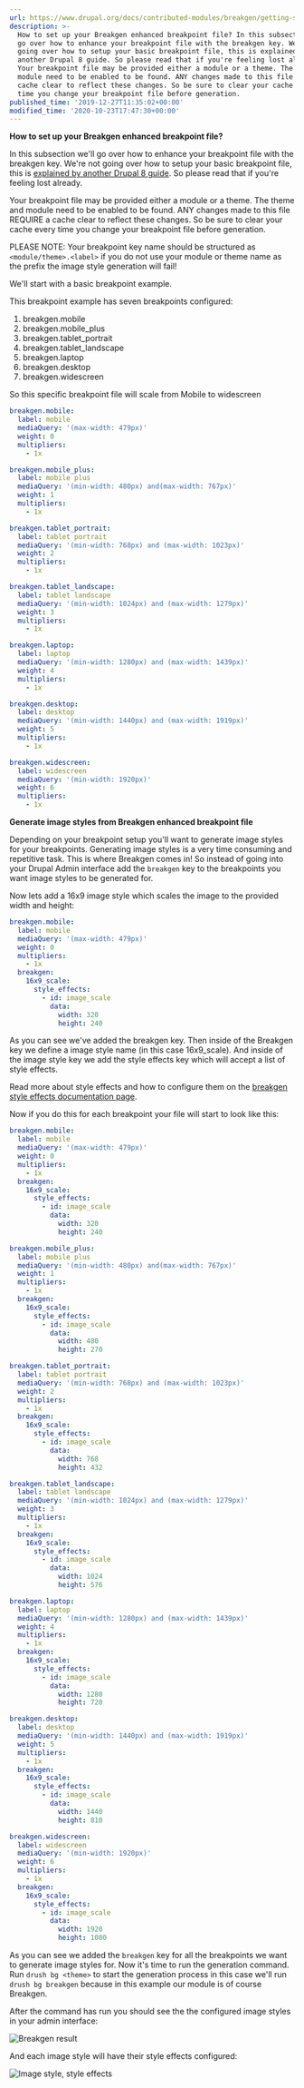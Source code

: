 ```yaml
---
url: https://www.drupal.org/docs/contributed-modules/breakgen/getting-started
description: >-
  How to set up your Breakgen enhanced breakpoint file? In this subsection we'll
  go over how to enhance your breakpoint file with the breakgen key. We're not
  going over how to setup your basic breakpoint file, this is explained by
  another Drupal 8 guide. So please read that if you're feeling lost already.
  Your breakpoint file may be provided either a module or a theme. The theme and
  module need to be enabled to be found. ANY changes made to this file REQUIRE a
  cache clear to reflect these changes. So be sure to clear your cache every
  time you change your breakpoint file before generation.
published_time: '2019-12-27T11:35:02+00:00'
modified_time: '2020-10-23T17:47:30+00:00'
---
```

**How to set up your Breakgen enhanced breakpoint file?**

In this subsection we'll go over how to enhance your breakpoint file with the breakgen key. We're not going over how to setup your basic breakpoint file, this is [explained by another Drupal 8 guide](https://www.drupal.org/docs/8/theming-drupal-8/working-with-breakpoints-in-drupal-8). So please read that if you're feeling lost already. 

Your breakpoint file may be provided either a module or a theme. The theme and module need to be enabled to be found. ANY changes made to this file REQUIRE a cache clear to reflect these changes. So be sure to clear your cache every time you change your breakpoint file before generation.

PLEASE NOTE: Your breakpoint key name should be structured as `<module/theme>.<label>` if you do not use your module or theme name as the prefix the image style generation will fail!

We'll start with a basic breakpoint example.

This breakpoint example has seven breakpoints configured:

1. breakgen.mobile
2. breakgen.mobile\_plus
3. breakgen.tablet\_portrait
4. breakgen.tablet\_landscape
5. breakgen.laptop
6. breakgen.desktop
7. breakgen.widescreen

So this specific breakpoint file will scale from Mobile to widescreen 

```yaml
breakgen.mobile:
  label: mobile
  mediaQuery: '(max-width: 479px)'
  weight: 0
  multipliers:
    - 1x

breakgen.mobile_plus:
  label: mobile plus
  mediaQuery: '(min-width: 480px) and(max-width: 767px)'
  weight: 1
  multipliers:
    - 1x

breakgen.tablet_portrait:
  label: tablet portrait
  mediaQuery: '(min-width: 768px) and (max-width: 1023px)'
  weight: 2
  multipliers:
    - 1x

breakgen.tablet_landscape:
  label: tablet landscape
  mediaQuery: '(min-width: 1024px) and (max-width: 1279px)'
  weight: 3
  multipliers:
    - 1x

breakgen.laptop:
  label: laptop
  mediaQuery: '(min-width: 1280px) and (max-width: 1439px)'
  weight: 4
  multipliers:
    - 1x

breakgen.desktop:
  label: desktop
  mediaQuery: '(min-width: 1440px) and (max-width: 1919px)'
  weight: 5
  multipliers:
    - 1x

breakgen.widescreen:
  label: widescreen
  mediaQuery: '(min-width: 1920px)'
  weight: 6
  multipliers:
    - 1x
```

**Generate image styles from Breakgen enhanced breakpoint file**

Depending on your breakpoint setup you'll want to generate image styles for your breakpoints. Generating image styles is a very time consuming and repetitive task. This is where Breakgen comes in! So instead of going into your Drupal Admin interface add the `breakgen` key to the breakpoints you want image styles to be generated for.

Now lets add a 16x9 image style which scales the image to the provided width and height:

```yaml
breakgen.mobile:
  label: mobile
  mediaQuery: '(max-width: 479px)'
  weight: 0
  multipliers:
    - 1x
  breakgen:
    16x9_scale:
      style_effects:
        - id: image_scale
          data:
            width: 320
            height: 240
```

As you can see we've added the breakgen key. Then inside of the Breakgen key we define a image style name (in this case 16x9\_scale). And inside of the image style key we add the style effects key which will accept a list of style effects.

Read more about style effects and how to configure them on the [breakgen style effects documentation page](https://www.drupal.org/docs/8/modules/breakgen/style-effects).

Now if you do this for each breakpoint your file will start to look like this:  

```yaml
breakgen.mobile:
  label: mobile
  mediaQuery: '(max-width: 479px)'
  weight: 0
  multipliers:
    - 1x
  breakgen:
    16x9_scale:
      style_effects:
        - id: image_scale
          data:
            width: 320
            height: 240

breakgen.mobile_plus:
  label: mobile plus
  mediaQuery: '(min-width: 480px) and(max-width: 767px)'
  weight: 1
  multipliers:
    - 1x
  breakgen:
    16x9_scale:
      style_effects:
        - id: image_scale
          data:
            width: 480
            height: 270

breakgen.tablet_portrait:
  label: tablet portrait
  mediaQuery: '(min-width: 768px) and (max-width: 1023px)'
  weight: 2
  multipliers:
    - 1x
  breakgen:
    16x9_scale:
      style_effects:
        - id: image_scale
          data:
            width: 768
            height: 432

breakgen.tablet_landscape:
  label: tablet landscape
  mediaQuery: '(min-width: 1024px) and (max-width: 1279px)'
  weight: 3
  multipliers:
    - 1x
  breakgen:
    16x9_scale:
      style_effects:
        - id: image_scale
          data:
            width: 1024
            height: 576

breakgen.laptop:
  label: laptop
  mediaQuery: '(min-width: 1280px) and (max-width: 1439px)'
  weight: 4
  multipliers:
    - 1x
  breakgen:
    16x9_scale:
      style_effects:
        - id: image_scale
          data:
            width: 1280
            height: 720

breakgen.desktop:
  label: desktop
  mediaQuery: '(min-width: 1440px) and (max-width: 1919px)'
  weight: 5
  multipliers:
    - 1x
  breakgen:
    16x9_scale:
      style_effects:
        - id: image_scale
          data:
            width: 1440
            height: 810

breakgen.widescreen:
  label: widescreen
  mediaQuery: '(min-width: 1920px)'
  weight: 6
  multipliers:
    - 1x
  breakgen:
    16x9_scale:
      style_effects:
        - id: image_scale
          data:
            width: 1920
            height: 1080
```

As you can see we added the `breakgen` key for all the breakpoints we want to generate image styles for. Now it's time to run the generation command. Run `drush bg <theme>` to start the generation process in this case we'll run `drush bg breakgen` because in this example our module is of course Breakgen.

After the command has run you should see the the configured image styles in your admin interface:

![Breakgen result](https://www.drupal.org/files/Screenshot%202019-12-27%20at%2012.27.08_0.png)

And each image style will have their style effects configured:

![Image style, style effects](https://www.drupal.org/files/Screenshot%202019-12-27%20at%2012.27.48.png)